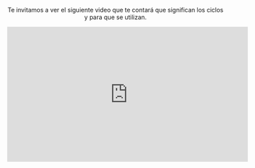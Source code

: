 <div style="text-align:center;"> 
</body>

<p>Te invitamos a ver el siguiente video que te contará que significan los ciclos y para que se utilizan.</p>

<iframe width="560" height="315" src="https://www.youtube.com/embed/NLe9wk3zlP4?rel=0" frameborder="0" allow="autoplay; encrypted-media" allowfullscreen></iframe>

</div>
<body>
